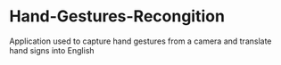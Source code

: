 # Hand-Gestures-Recongition
Application used to capture hand gestures from a camera and translate hand signs into English
